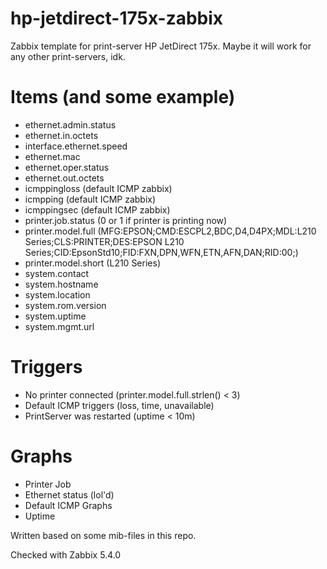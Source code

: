 # hp-jetdirect-175x-zabbix
Zabbix template for print-server HP JetDirect 175x. Maybe it will work for any other print-servers, idk.

# Items (and some example)
- ethernet.admin.status
- ethernet.in.octets
- interface.ethernet.speed
- ethernet.mac
- ethernet.oper.status
- ethernet.out.octets
- icmppingloss (default ICMP zabbix)
- icmpping (default ICMP zabbix)
- icmppingsec (default ICMP zabbix)
- printer.job.status (0 or 1 if printer is printing now)
- printer.model.full (MFG:EPSON;CMD:ESCPL2,BDC,D4,D4PX;MDL:L210 Series;CLS:PRINTER;DES:EPSON L210 Series;CID:EpsonStd10;FID:FXN,DPN,WFN,ETN,AFN,DAN;RID:00;)
- printer.model.short (L210 Series)
- system.contact
- system.hostname
- system.location
- system.rom.version
- system.uptime
- system.mgmt.url

# Triggers
- No printer connected (printer.model.full.strlen() < 3)
- Default ICMP triggers (loss, time, unavailable)
- PrintServer was restarted (uptime < 10m)

# Graphs
- Printer Job
- Ethernet status (lol'd)
- Default ICMP Graphs
- Uptime

Written based on some mib-files in this repo.

Checked with Zabbix 5.4.0
